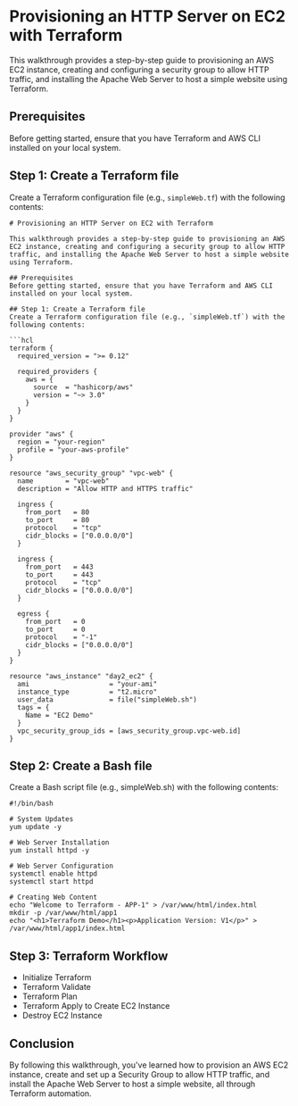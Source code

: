 # Provisioning an HTTP Server on EC2 with Terraform

This walkthrough provides a step-by-step guide to provisioning an AWS EC2 instance, creating and configuring a security group to allow HTTP traffic, and installing the Apache Web Server to host a simple website using Terraform.

## Prerequisites
Before getting started, ensure that you have Terraform and AWS CLI installed on your local system.

## Step 1: Create a Terraform file
Create a Terraform configuration file (e.g., `simpleWeb.tf`) with the following contents:
```
# Provisioning an HTTP Server on EC2 with Terraform

This walkthrough provides a step-by-step guide to provisioning an AWS EC2 instance, creating and configuring a security group to allow HTTP traffic, and installing the Apache Web Server to host a simple website using Terraform.

## Prerequisites
Before getting started, ensure that you have Terraform and AWS CLI installed on your local system.

## Step 1: Create a Terraform file
Create a Terraform configuration file (e.g., `simpleWeb.tf`) with the following contents:

```hcl
terraform {
  required_version = ">= 0.12"

  required_providers {
    aws = {
      source  = "hashicorp/aws"
      version = "~> 3.0"
    }
  }
}

provider "aws" {
  region = "your-region"
  profile = "your-aws-profile"
}

resource "aws_security_group" "vpc-web" {
  name        = "vpc-web"
  description = "Allow HTTP and HTTPS traffic"
  
  ingress {
    from_port   = 80
    to_port     = 80
    protocol    = "tcp"
    cidr_blocks = ["0.0.0.0/0"]
  }

  ingress {
    from_port   = 443
    to_port     = 443
    protocol    = "tcp"
    cidr_blocks = ["0.0.0.0/0"]
  }

  egress {
    from_port   = 0
    to_port     = 0
    protocol    = "-1"
    cidr_blocks = ["0.0.0.0/0"]
  }
}

resource "aws_instance" "day2_ec2" {
  ami                    = "your-ami"
  instance_type          = "t2.micro"
  user_data              = file("simpleWeb.sh")
  tags = {
    Name = "EC2 Demo"
  }
  vpc_security_group_ids = [aws_security_group.vpc-web.id]
}
```

## Step 2: Create a Bash file
Create a Bash script file (e.g., simpleWeb.sh) with the following contents:
```
#!/bin/bash

# System Updates
yum update -y

# Web Server Installation
yum install httpd -y

# Web Server Configuration
systemctl enable httpd
systemctl start httpd

# Creating Web Content
echo "Welcome to Terraform - APP-1" > /var/www/html/index.html
mkdir -p /var/www/html/app1
echo "<h1>Terraform Demo</h1><p>Application Version: V1</p>" > /var/www/html/app1/index.html

```

## Step 3: Terraform Workflow
+ Initialize Terraform
+ Terraform Validate
+ Terraform Plan
+ Terraform Apply to Create EC2 Instance
+ Destroy EC2 Instance

## Conclusion
By following this walkthrough, you've learned how to provision an AWS EC2 instance, create and set up a Security Group to allow HTTP traffic, and install the Apache Web Server to host a simple website, all through Terraform automation.
